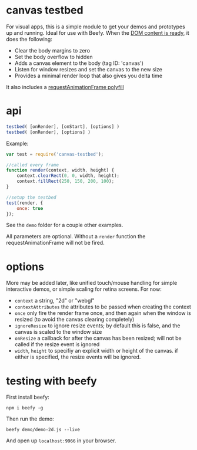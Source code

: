 # canvas testbed

For visual apps, this is a simple module to get your demos and prototypes up and running. Ideal for use with Beefy. When the [DOM content is ready](https://www.npmjs.org/package/domready), it does the following:

- Clear the body margins to zero
- Set the body overflow to hidden
- Adds a canvas element to the body (tag ID: 'canvas')
- Listen for window resizes and set the canvas to the new size
- Provides a minimal render loop that also gives you delta time

It also includes a [requestAnimationFrame polyfill](https://www.npmjs.org/package/raf.js)

# api


```js
testbed( [onRender], [onStart], [options] )
testbed( [onRender], [options] )
```

Example:
```js
var test = require('canvas-testbed');

//called every frame
function render(context, width, height) {
	context.clearRect(0, 0, width, height);
	context.fillRect(250, 150, 200, 100);
}

//setup the testbed
test(render, {
	once: true
});
```

See the `demo` folder for a couple other examples.

All parameters are optional. Without a `render` function the requestAnimationFrame will not be fired.

# options

More may be added later, like unified touch/mouse handling for simple interactive demos, or simple scaling for retina screens. For now:

- `context` a string, "2d" or "webgl"
- `contextAttributes` the attributes to be passed when creating the context
- `once` only fire the render frame once, and then again when the window is resized (to avoid the canvas clearing completely)
- `ignoreResize` to ignore resize events; by default this is false, and the canvas is scaled to the window size
- `onResize` a callback for after the canvas has been resized; will not be called if the resize event is ignored
- `width`, `height` to specifiy an explicit width or height of the canvas. if either is specified, the resize events will be ignored.

# testing with beefy

First install beefy:

```npm i beefy -g```

Then run the demo:

```beefy demo/demo-2d.js --live```

And open up `localhost:9966` in your browser. 